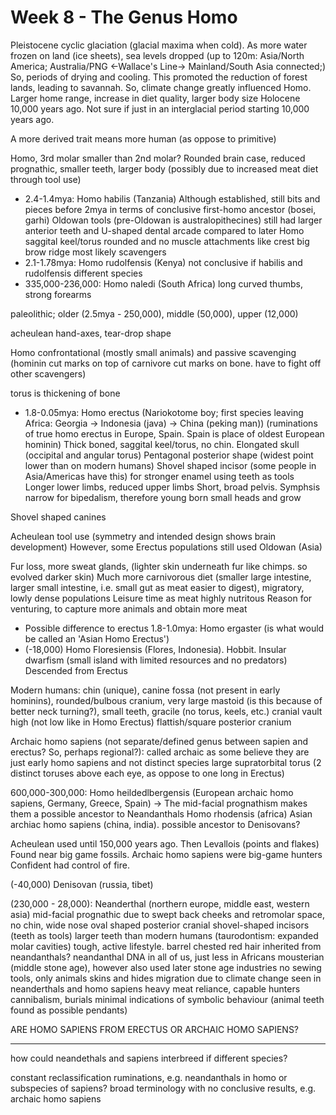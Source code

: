 <!-- SPDX-License-Identifier: zlib-acknowledgement -->
# Week 8 - The Genus Homo 
Pleistocene cyclic glaciation (glacial maxima when cold). 
As more water frozen on land (ice sheets), sea levels dropped 
(up to 120m:  Asia/North America; Australia/PNG <-Wallace's Line-> Mainland/South Asia connected;)
So, periods of drying and cooling. 
This promoted the reduction of forest lands, leading to savannah.
So, climate change greatly influenced Homo.
Larger home range, increase in diet quality, larger body size
Holocene 10,000 years ago. Not sure if just in an interglacial period starting 10,000 years ago.

A more derived trait means more human (as oppose to primitive)

Homo, 3rd molar smaller than 2nd molar?
Rounded brain case, reduced prognathic, smaller teeth, 
larger body (possibly due to increased meat diet through tool use)

* 2.4-1.4mya: Homo habilis (Tanzania)
Although established, still bits and pieces before 2mya in terms of conclusive first-homo ancestor (bosei, garhi)
Oldowan tools (pre-Oldowan is australopithecines)
still had larger anterior teeth and U-shaped dental arcade compared to later Homo
saggital keel/torus rounded and no muscle attachments like crest 
big brow ridge
most likely scavengers
* 2.1-1.78mya: Homo rudolfensis (Kenya)
not conclusive if habilis and rudolfensis different species
* 335,000-236,000: Homo naledi (South Africa)
long curved thumbs, strong forearms

paleolithic; older (2.5mya - 250,000), middle (50,000), upper (12,000)

acheulean hand-axes, tear-drop shape

Homo confrontational (mostly small animals) and passive scavenging (hominin cut marks on top of carnivore cut marks on bone. have to fight off other scavengers)

torus is thickening of bone

* 1.8-0.05mya: Homo erectus (Nariokotome boy; first species leaving Africa: Georgia -> Indonesia (java) -> China (peking man))
(ruminations of true homo erectus in Europe, Spain. Spain is place of oldest European hominin)
Thick boned, saggital keel/torus, no chin.
Elongated skull (occipital and angular torus)
Pentagonal posterior shape (widest point lower than on modern humans)
Shovel shaped incisor (some people in Asia/Americas have this) for stronger enamel using teeth as tools
Longer lower limbs, reduced upper limbs
Short, broad pelvis. Symphsis narrow for bipedalism, therefore young born small heads and grow

Shovel shaped canines

Acheulean tool use (symmetry and intended design shows brain development)
However, some Erectus populations still used Oldowan (Asia)

Fur loss, more sweat glands, (lighter skin underneath fur like chimps. so evolved darker skin)
Much more carnivorous diet (smaller large intestine, larger small intestine, i.e. small gut as meat easier to digest), migratory, lowly dense populations
Leisure time as meat highly nutritous
Reason for venturing, to capture more animals and obtain more meat
* Possible difference to erectus 1.8-1.0mya: Homo ergaster (is what would be called an 'Asian Homo Erectus')
* (-18,000) Homo Floresiensis (Flores, Indonesia). Hobbit. 
Insular dwarfism (small island with limited resources and no predators)
Descended from Erectus


Modern humans:
chin (unique), canine fossa (not present in early hominins), rounded/bulbous cranium, very large mastoid (is this because of better neck turning?), small teeth, gracile (no torus, keels, etc.)
cranial vault high (not low like in Homo Erectus)
flattish/square posterior cranium

Archaic homo sapiens (not separate/defined genus between sapien and erectus? 
So, perhaps regional?):
called archaic as some believe they are just early homo sapiens and not distinct species
large supratorbital torus (2 distinct toruses above each eye, as oppose to one long in Erectus)

600,000-300,000: Homo heildedlbergensis (European archaic homo sapiens, Germany, Greece, Spain) -> 
The mid-facial prognathism makes them a possible ancestor to Neandanthals
Homo rhodensis (africa)
Asian archiac homo sapiens (china, india). possible ancestor to Denisovans?

Acheulean used until 150,000 years ago. Then Levallois (points and flakes)
Found near big game fossils. 
Archaic homo sapiens were big-game hunters
Confident had control of fire.


(-40,000) Denisovan (russia, tibet)

(230,000 - 28,000): Neanderthal (northern europe, middle east, western asia)
mid-facial prognathic due to swept back cheeks and retromolar space, no chin, wide nose
oval shaped posterior cranial
shovel-shaped incisors (teeth as tools)
larger teeth than modern humans (taurodontism: expanded molar cavities)
tough, active lifestyle. barrel chested
red hair inherited from neandanthals?
neandanthal DNA in all of us, just less in Africans
mousterian (middle stone age), however also used later stone age industries
no sewing tools, only animals skins and hides
migration due to climate change seen in neanderthals and homo sapiens
heavy meat reliance, capable hunters
cannibalism, burials
minimal indications of symbolic behaviour (animal teeth found as possible pendants)


ARE HOMO SAPIENS FROM ERECTUS OR ARCHAIC HOMO SAPIENS?

----------------------
how could neandethals and sapiens interbreed if different species?

constant reclassification ruminations, e.g. neandanthals in homo or subspecies of sapiens?
broad terminology with no conclusive results, e.g. archaic homo sapiens
